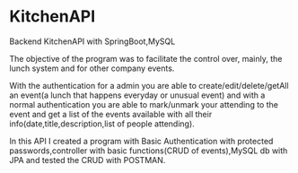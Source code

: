 # KitchenAPI
Backend KitchenAPI with SpringBoot,MySQL

The objective of the program was to facilitate the control over, mainly, the lunch system and for other company events.

With the authentication for a admin you are able to create/edit/delete/getAll an event(a lunch that happens everyday or unusual event) and with a normal authentication you are able to mark/unmark your attending to the event and get a list of the events available with all their info(date,title,description,list of people attending).

In this API I created a program with Basic Authentication with protected passwords,controller with basic functions(CRUD of events),MySQL db with JPA and tested the CRUD with POSTMAN.
